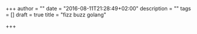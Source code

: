 +++
author = ""
date = "2016-08-11T21:28:49+02:00"
description = ""
tags = []
draft = true
title = "fizz buzz golang"

+++

